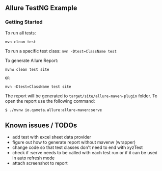 
## Allure TestNG Example

### Getting Started

To run all tests:

```mvn clean test``` 

To run a specific test class: 
```mvn -Dtest=ClassName test```


To generate Allure Report:

```
mvnw clean test site

OR

mvn -Dtest=ClassName test site
```



The report will be generated to `target/site/allure-maven-plugin` folder. To open the report use the following command:

```bash
$ ./mvnw io.qameta.allure:allure-maven:serve
```

## Known issues / TODOs

- add test with excel sheet data provider 
- figure out how to generate report without mavenw (wrapper) 
- change code so that test classes don't need to end with xyzTest
- check if :serve needs to be called with each test run or if it can be used in auto refresh mode 
- attach screenshot to report 
